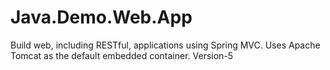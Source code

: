 # Java.Demo.Web.App
Build web, including RESTful, applications using Spring MVC. Uses Apache Tomcat as the default embedded container.
Version-5